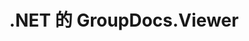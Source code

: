 ---
title: .NET 的 GroupDocs.Viewer
type: docs
weight: 10
url: /zh/net/
description: GroupDocs.Viewer for .NET API References 包含示例、代码片段和 API 文档。 它提供命名空间、类、接口和其他 API 详细信息。
is_root: true
---